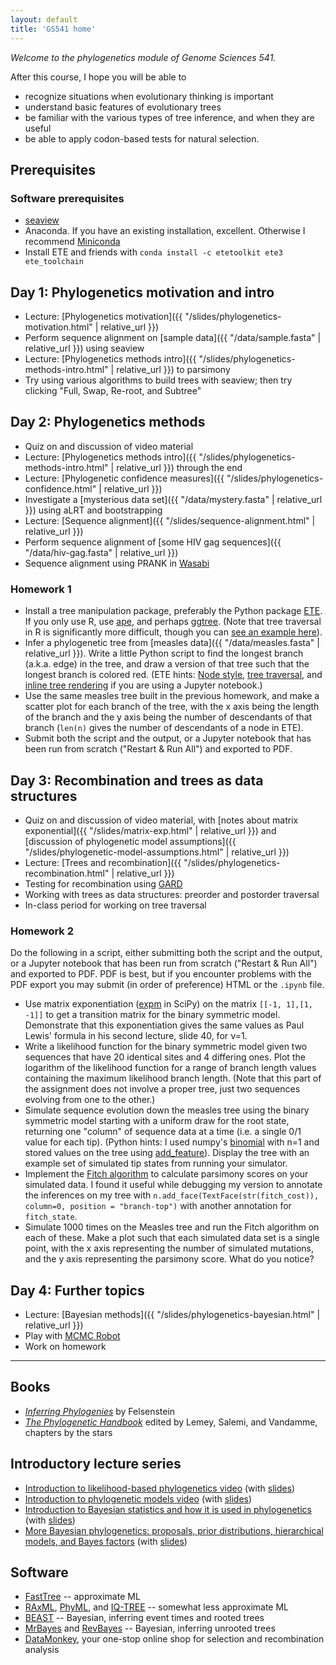 ```yaml
---
layout: default
title: 'GS541 home'
---
```


<!--
https://docs.google.com/document/d/1bDTYk5WPVvvuVzD3DEVma-03TxJL5bjbYpwMvIwHRNE/edit
-->

_Welcome to the phylogenetics module of Genome Sciences 541._

After this course, I hope you will be able to

* recognize situations when evolutionary thinking is important
* understand basic features of evolutionary trees
* be familiar with the various types of tree inference, and when they are useful
* be able to apply codon-based tests for natural selection.


## Prerequisites

### Software prerequisites

* [seaview](http://doua.prabi.fr/software/seaview)
* Anaconda. If you have an existing installation, excellent. Otherwise I recommend [Miniconda](https://docs.conda.io/en/latest/miniconda.html)
* Install ETE and friends with `conda install -c etetoolkit ete3 ete_toolchain`


## Day 1: Phylogenetics motivation and intro

* Lecture: [Phylogenetics motivation]({{ "/slides/phylogenetics-motivation.html" | relative_url }})
* Perform sequence alignment on [sample data]({{ "/data/sample.fasta" | relative_url }}) using seaview
* Lecture: [Phylogenetics methods intro]({{ "/slides/phylogenetics-methods-intro.html" | relative_url }}) to parsimony
* Try using various algorithms to build trees with seaview; then try clicking "Full, Swap, Re-root, and Subtree"


## Day 2: Phylogenetics methods

* Quiz on and discussion of video material
* Lecture: [Phylogenetics methods intro]({{ "/slides/phylogenetics-methods-intro.html" | relative_url }}) through the end
* Lecture: [Phylogenetic confidence measures]({{ "/slides/phylogenetics-confidence.html" | relative_url }})
* Investigate a [mysterious data set]({{ "/data/mystery.fasta" | relative_url }}) using aLRT and bootstrapping
* Lecture: [Sequence alignment]({{ "/slides/sequence-alignment.html" | relative_url }})
* Perform sequence alignment of [some HIV gag sequences]({{ "/data/hiv-gag.fasta" | relative_url }})
* Sequence alignment using PRANK in [Wasabi](http://wasabiapp.org)

### Homework 1

* Install a tree manipulation package, preferably the Python package [ETE](http://etetoolkit.org). If you only use R, use [ape](https://cran.r-project.org/web/packages/ape/index.html), and perhaps [ggtree](https://github.com/GuangchuangYu/ggtree). (Note that tree traversal in R is significantly more difficult, though you can [see an example here](http://rpubs.com/ematsen/ape-traversal-sample)).
* Infer a phylogenetic tree from [measles data]({{ "/data/measles.fasta" | relative_url }}). Write a little Python script to find the longest branch (a.k.a. edge) in the tree, and draw a version of that tree such that the longest branch is colored red. (ETE hints: [Node style](http://etetoolkit.org/docs/latest/tutorial/tutorial_drawing.html#node-style), [tree traversal](http://etetoolkit.org/docs/latest/tutorial/tutorial_trees.html#traversing-browsing-trees), and [inline tree rendering](http://etetoolkit.org/ipython_notebook/) if you are using a Jupyter notebook.)
* Use the same measles tree built in the previous homework, and make a scatter plot for each branch of the tree, with the x axis being the length of the branch and the y axis being the number of descendants of that branch (`len(n)` gives the number of descendants of a node in ETE).
* Submit both the script and the output, or a Jupyter notebook that has been run from scratch ("Restart & Run All") and exported to PDF.


## Day 3: Recombination and trees as data structures

* Quiz on and discussion of video material, with [notes about matrix exponential]({{ "/slides/matrix-exp.html" | relative_url }}) and [discussion of phylogenetic model assumptions]({{ "/slides/phylogenetic-model-assumptions.html" | relative_url }})
* Lecture: [Trees and recombination]({{ "/slides/phylogenetics-recombination.html" | relative_url }})
* Testing for recombination using [GARD](http://datamonkey.org/gard)
* Working with trees as data structures: preorder and postorder traversal
* In-class period for working on tree traversal

### Homework 2

Do the following in a script, either submitting both the script and the output, or a Jupyter notebook that has been run from scratch ("Restart & Run All") and exported to PDF. PDF is best, but if you encounter problems with the PDF export you may submit (in order of preference) HTML or the `.ipynb` file.

* Use matrix exponentiation ([expm](https://docs.scipy.org/doc/scipy/reference/generated/scipy.linalg.expm.html) in SciPy) on the matrix `[[-1, 1],[1, -1]]` to get a transition matrix for the binary symmetric model. Demonstrate that this exponentiation gives the same values as Paul Lewis' formula in his second lecture, slide 40, for ν=1.
* Write a likelihood function for the binary symmetric model given two sequences that have 20 identical sites and 4 differing ones. Plot the logarithm of the likelihood function for a range of branch length values containing the maximum likelihood branch length. (Note that this part of the assignment does not involve a proper tree, just two sequences evolving from one to the other.)
* Simulate sequence evolution down the measles tree using the binary symmetric model starting with a uniform draw for the root state, returning one "column" of sequence data at a time (i.e. a single 0/1 value for each tip). (Python hints: I used numpy's [binomial](https://docs.scipy.org/doc/numpy/reference/generated/numpy.random.binomial.html) with n=1 and stored values on the tree using [add_feature](http://etetoolkit.org/docs/latest/tutorial/tutorial_trees.html#node-annotation)). Display the tree with an example set of simulated tip states from running your simulator.
* Implement the [Fitch algorithm](http://www.cs.ubc.ca/labs/beta/Courses/CPSC536A-01/Class10/class10-notes.html) to calculate parsimony scores on your simulated data. I found it useful while debugging my version to annotate the inferences on my tree with `n.add_face(TextFace(str(fitch_cost)), column=0, position = "branch-top")` with another annotation for `fitch_state`.
* Simulate 1000 times on the Measles tree and run the Fitch algorithm on each of these. Make a plot such that each simulated data set is a single point, with the x axis representing the number of simulated mutations, and the y axis representing the parsimony score. What do you notice?


## Day 4: Further topics

* Lecture: [Bayesian methods]({{ "/slides/phylogenetics-bayesian.html" | relative_url }})
* Play with [MCMC Robot](https://phylogeny.uconn.edu/mcmc-robot/)
* Work on homework


<hr>


## Books
* [*Inferring Phylogenies*](http://www.sinauer.com/detail.php?id=1775) by Felsenstein
* [*The Phylogenetic Handbook*](http://www.cambridge.org/gb/knowledge/isbn/item2327447/?site_locale=en_GB) edited by Lemey, Salemi, and Vandamme, chapters by the stars


## Introductory lecture series
* [Introduction to likelihood-based phylogenetics video](https://www.youtube.com/watch?v=1r4z0YJq580) (with [slides](https://github.com/phyloseminar/phyloseminar.org/blob/master/material/76lewis/phyloseminar-lewis-part1.pdf))
* [Introduction to phylogenetic models video](https://www.youtube.com/watch?v=UsLeY0wZr4Y) (with [slides](https://github.com/phyloseminar/phyloseminar.org/blob/master/material/77lewis/phyloseminar-lewis-part2.pdf))
* [Introduction to Bayesian statistics and how it is used in phylogenetics](https://www.youtube.com/watch?v=4PWlnNsfz90) (with [slides](https://github.com/phyloseminar/phyloseminar.org/blob/master/material/78lewis/phyloseminar-lewis-part3a.pdf))
* [More Bayesian phylogenetics: proposals, prior distributions, hierarchical models, and Bayes factors](https://www.youtube.com/watch?v=TLtOS--YwkU) (with [slides](https://github.com/phyloseminar/phyloseminar.org/blob/master/material/78lewis/phyloseminar-lewis-part3b.pdf))


## Software

* [FastTree](http://www.microbesonline.org/fasttree/) -- approximate ML
* [RAxML](http://wwwkramer.in.tum.de/exelixis/software.html), [PhyML](http://www.atgc-montpellier.fr/phyml/), and [IQ-TREE](http://www.iqtree.org/) -- somewhat less approximate ML
* [BEAST](http://beast.bio.ed.ac.uk/) -- Bayesian, inferring event times and rooted trees
* [MrBayes](http://mrbayes.csit.fsu.edu/) and [RevBayes](http://revbayes.github.io/) -- Bayesian, inferring unrooted trees
* [DataMonkey](http://datamonkey.org), your one-stop online shop for selection and recombination analysis
